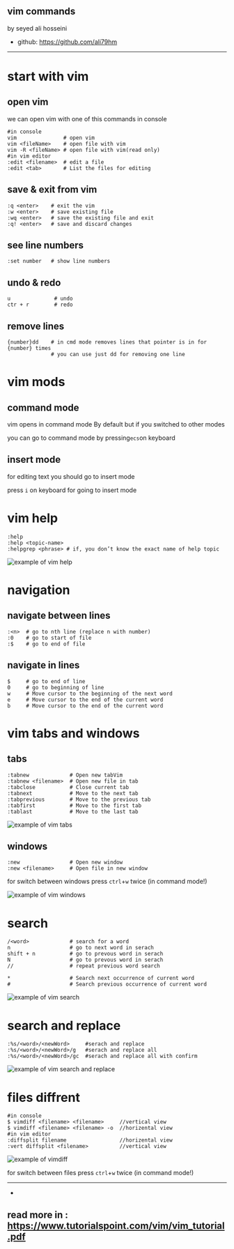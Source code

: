 vim commands
---
by seyed ali hosseini

  - 
    github: https://github.com/ali79hm
---
# start with vim
## open vim
we can open vim with one of this commands in console
```shell
#in console
vim               # open vim
vim <fileName>    # open file with vim
vim -R <fileName> # open file with vim(read only)
#in vim editor
:edit <filename>  # edit a file 
:edit <tab>       # List the files for editing
```
## save & exit from vim

```shell 
:q <enter>    # exit the vim 
:w <enter>    # save existing file 
:wq <enter>   # save the existing file and exit 
:q! <enter>   # save and discard changes
```

## see line numbers

```shell
:set number   # show line numbers
```
## undo & redo
```shell
u              # undo 
ctr + r        # redo
```
## remove lines
```shell
{number}dd    # in cmd mode removes lines that pointer is in for {number} times
              # you can use just dd for removing one line
```
# vim mods
## command mode
vim opens in command mode By default but if you switched to other modes 

you can go to command mode by pressing```ecs```on keyboard 

## insert mode
for editing text you should go to insert mode 

press ```i``` on keyboard for going to insert mode

# vim help
```shell
:help
:help <topic-name>
:helpgrep <phrase> # if, you don’t know the exact name of help topic
```
![example of vim help](picture/vim-help-modes.png "example of vim help")

# navigation

## navigate between lines
 
```shell
:<n>  # go to nth line (replace n with number)
:0    # go to start of file
:$    # go to end of file
```

## navigate in lines

```shell
$     # go to end of line
0     # go to beginning of line
w     # Move cursor to the beginning of the next word
e     # Move cursor to the end of the current word
b     # Move cursor to the end of the current word
```

# vim tabs and windows
## tabs
```shell
:tabnew             # Open new tabVim
:tabnew <filename>  # Open new file in tab
:tabclose           # Close current tab
:tabnext            # Move to the next tab
:tabprevious        # Move to the previous tab
:tabfirst           # Move to the first tab
:tablast            # Move to the last tab
```
![example of vim tabs](picture/vim-tabs.png "example of vim tabs")
## windows
```shell
:new                # Open new window
:new <filename>     # Open file in new window
```
for switch between windows press ```ctrl```+```w``` twice (in command mode!)

![example of vim windows](picture/vim-windows.png "example of vim windows")

# search
```shell
/<word>             # search for a word 
n                   # go to next word in serach
shift + n           # go to prevous word in serach
N                   # go to prevous word in serach
//                  # repeat previous word search

*                   # Search next occurrence of current word
#                   # Search previous occurrence of current word
```
![example of vim search](picture/vim-search.png "example of vim search")
# search and replace
```shell
:%s/<word>/<newWord>     #serach and replace
:%s/<word>/<newWord>/g   #serach and replace all
:%s/<word>/<newWord>/gc  #serach and replace all with confirm
```
![example of vim search and replace](picture/vim-searchandreplace.png "example of vim search and replace")

# files diffrent
```shell
#in console
$ vimdiff <filename> <filename>     //vertical view
$ vimdiff <filename> <filename> -o  //horizental view
#in vim editor
:diffsplit filename                 //horizental view
:vert diffsplit <filename>          //vertical view
```
![example of vimdiff](picture/vim-diff.png "example of vim diff")

for switch between files press ```ctrl```+```w``` twice (in command mode!)

---
 - 
 read more in : https://www.tutorialspoint.com/vim/vim_tutorial.pdf
---
